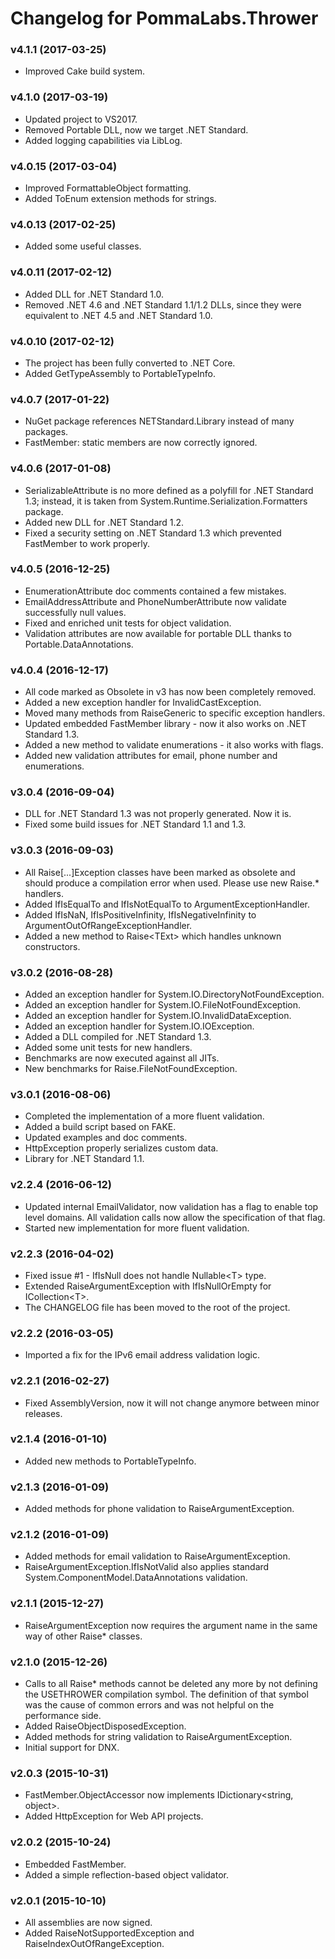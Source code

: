 # Changelog for PommaLabs.Thrower #

### v4.1.1 (2017-03-25) ###

* Improved Cake build system.

### v4.1.0 (2017-03-19) ###

* Updated project to VS2017.
* Removed Portable DLL, now we target .NET Standard.
* Added logging capabilities via LibLog.

### v4.0.15 (2017-03-04) ###

* Improved FormattableObject formatting.
* Added ToEnum extension methods for strings.

### v4.0.13 (2017-02-25) ###

* Added some useful classes.

### v4.0.11 (2017-02-12) ###

* Added DLL for .NET Standard 1.0.
* Removed .NET 4.6 and .NET Standard 1.1/1.2 DLLs, since they were equivalent to .NET 4.5 and .NET Standard 1.0.

### v4.0.10 (2017-02-12) ###

* The project has been fully converted to .NET Core.
* Added GetTypeAssembly to PortableTypeInfo.

### v4.0.7 (2017-01-22) ###

* NuGet package references NETStandard.Library instead of many packages.
* FastMember: static members are now correctly ignored.

### v4.0.6 (2017-01-08) ###

* SerializableAttribute is no more defined as a polyfill for .NET Standard 1.3; instead, it is taken from System.Runtime.Serialization.Formatters package.
* Added new DLL for .NET Standard 1.2.
* Fixed a security setting on .NET Standard 1.3 which prevented FastMember to work properly.

### v4.0.5 (2016-12-25) ###

* EnumerationAttribute doc comments contained a few mistakes.
* EmailAddressAttribute and PhoneNumberAttribute now validate successfully null values.
* Fixed and enriched unit tests for object validation. 
* Validation attributes are now available for portable DLL thanks to Portable.DataAnnotations.

### v4.0.4 (2016-12-17) ###

* All code marked as Obsolete in v3 has now been completely removed.
* Added a new exception handler for InvalidCastException.
* Moved many methods from RaiseGeneric to specific exception handlers.
* Updated embedded FastMember library - now it also works on .NET Standard 1.3.
* Added a new method to validate enumerations - it also works with flags.
* Added new validation attributes for email, phone number and enumerations.

### v3.0.4 (2016-09-04) ###

* DLL for .NET Standard 1.3 was not properly generated. Now it is.
* Fixed some build issues for .NET Standard 1.1 and 1.3.

### v3.0.3 (2016-09-03) ###

* All Raise[...]Exception classes have been marked as obsolete and should produce a compilation error when used. Please use new Raise.* handlers.
* Added IfIsEqualTo and IfIsNotEqualTo to ArgumentExceptionHandler.
* Added IfIsNaN, IfIsPositiveInfinity, IfIsNegativeInfinity to ArgumentOutOfRangeExceptionHandler.
* Added a new method to Raise&lt;TExt&gt; which handles unknown constructors.

### v3.0.2 (2016-08-28) ###

* Added an exception handler for System.IO.DirectoryNotFoundException.
* Added an exception handler for System.IO.FileNotFoundException.
* Added an exception handler for System.IO.InvalidDataException.
* Added an exception handler for System.IO.IOException.
* Added a DLL compiled for .NET Standard 1.3.
* Added some unit tests for new handlers.
* Benchmarks are now executed against all JITs.
* New benchmarks for Raise.FileNotFoundException.

### v3.0.1 (2016-08-06) ###

* Completed the implementation of a more fluent validation.
* Added a build script based on FAKE.
* Updated examples and doc comments.
* HttpException properly serializes custom data.
* Library for .NET Standard 1.1.

### v2.2.4 (2016-06-12) ###

* Updated internal EmailValidator, now validation has a flag to enable top level domains.
  All validation calls now allow the specification of that flag.
* Started new implementation for more fluent validation.

### v2.2.3 (2016-04-02) ###

* Fixed issue #1 - IfIsNull does not handle Nullable&lt;T&gt; type.
* Extended RaiseArgumentException with IfIsNullOrEmpty for ICollection&lt;T&gt;.
* The CHANGELOG file has been moved to the root of the project.

### v2.2.2 (2016-03-05) ###

* Imported a fix for the IPv6 email address validation logic.

### v2.2.1 (2016-02-27) ###

* Fixed AssemblyVersion, now it will not change anymore between minor releases.

### v2.1.4 (2016-01-10) ###

* Added new methods to PortableTypeInfo.

### v2.1.3 (2016-01-09) ###

* Added methods for phone validation to RaiseArgumentException.

### v2.1.2 (2016-01-09) ###

* Added methods for email validation to RaiseArgumentException.
* RaiseArgumentException.IfIsNotValid also applies standard System.ComponentModel.DataAnnotations validation.

### v2.1.1 (2015-12-27) ###

* RaiseArgumentException now requires the argument name in the same way of other Raise* classes.

### v2.1.0 (2015-12-26) ###

* Calls to all Raise* methods cannot be deleted any more by not defining the USETHROWER compilation symbol.
  The definition of that symbol was the cause of common errors and was not helpful on the performance side.
* Added RaiseObjectDisposedException.
* Added methods for string validation to RaiseArgumentException.
* Initial support for DNX.

### v2.0.3 (2015-10-31) ###

* FastMember.ObjectAccessor now implements IDictionary&lt;string, object&gt;.
* Added HttpException for Web API projects.

### v2.0.2 (2015-10-24) ###

* Embedded FastMember.
* Added a simple reflection-based object validator.

### v2.0.1 (2015-10-10) ###

* All assemblies are now signed.
* Added RaiseNotSupportedException and RaiseIndexOutOfRangeException.
